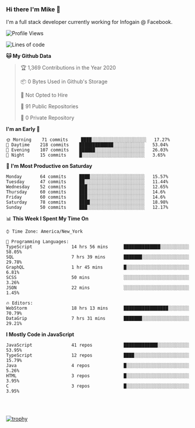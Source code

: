 ### Hi there I'm Mike 👋
I'm a full stack developer currently working for Infogain @ Facebook.

<!--START_SECTION:waka-->
![Profile Views](http://img.shields.io/badge/Profile%20Views-1-blue)

![Lines of code](https://img.shields.io/badge/From%20Hello%20World%20I%27ve%20Written-8.3%20million%20lines%20of%20code-blue)

**🐱 My Github Data** 

> 🏆 1,369 Contributions in the Year 2020
 > 
> 📦 0 Bytes Used in Github's Storage 
 > 
> 🚫 Not Opted to Hire
 > 
> 📜 91 Public Repositories
 > 
> 🔑 0 Private Repository 
 > 
**I'm an Early 🐤** 

```text
🌞 Morning    71 commits     ████░░░░░░░░░░░░░░░░░░░░░   17.27% 
🌆 Daytime    218 commits    █████████████░░░░░░░░░░░░   53.04% 
🌃 Evening    107 commits    ██████░░░░░░░░░░░░░░░░░░░   26.03% 
🌙 Night      15 commits     █░░░░░░░░░░░░░░░░░░░░░░░░   3.65%

```
📅 **I'm Most Productive on Saturday** 

```text
Monday       64 commits     ████░░░░░░░░░░░░░░░░░░░░░   15.57% 
Tuesday      47 commits     ██░░░░░░░░░░░░░░░░░░░░░░░   11.44% 
Wednesday    52 commits     ███░░░░░░░░░░░░░░░░░░░░░░   12.65% 
Thursday     60 commits     ███░░░░░░░░░░░░░░░░░░░░░░   14.6% 
Friday       60 commits     ███░░░░░░░░░░░░░░░░░░░░░░   14.6% 
Saturday     78 commits     ████░░░░░░░░░░░░░░░░░░░░░   18.98% 
Sunday       50 commits     ███░░░░░░░░░░░░░░░░░░░░░░   12.17%

```


📊 **This Week I Spent My Time On** 

```text
⌚︎ Time Zone: America/New_York

💬 Programming Languages: 
TypeScript               14 hrs 56 mins      ██████████████░░░░░░░░░░░   58.05% 
SQL                      7 hrs 39 mins       ███████░░░░░░░░░░░░░░░░░░   29.78% 
GraphQL                  1 hr 45 mins        █░░░░░░░░░░░░░░░░░░░░░░░░   6.81% 
SCSS                     50 mins             ░░░░░░░░░░░░░░░░░░░░░░░░░   3.26% 
JSON                     22 mins             ░░░░░░░░░░░░░░░░░░░░░░░░░   1.45%

🔥 Editors: 
WebStorm                 18 hrs 13 mins      █████████████████░░░░░░░░   70.79% 
DataGrip                 7 hrs 31 mins       ███████░░░░░░░░░░░░░░░░░░   29.21%

```

**I Mostly Code in JavaScript** 

```text
JavaScript               41 repos            █████████████░░░░░░░░░░░░   53.95% 
TypeScript               12 repos            ████░░░░░░░░░░░░░░░░░░░░░   15.79% 
Java                     4 repos             █░░░░░░░░░░░░░░░░░░░░░░░░   5.26% 
HTML                     3 repos             █░░░░░░░░░░░░░░░░░░░░░░░░   3.95% 
C                        3 repos             █░░░░░░░░░░░░░░░░░░░░░░░░   3.95%

```



<!--END_SECTION:waka-->

##### &nbsp;
[![trophy](https://github-profile-trophy.vercel.app/?username=uptonm&theme=dracula)](https://github.com/ryo-ma/github-profile-trophy)

